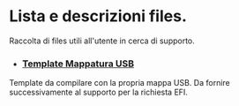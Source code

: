 # Lista e descrizioni files.
Raccolta di files utili all'utente in cerca di supporto.

* ### [Template Mappatura USB](files/template_mappatura_usb.plist)
Template da compilare con la propria mappa USB. Da fornire successivamente al supporto per la richiesta EFI.
